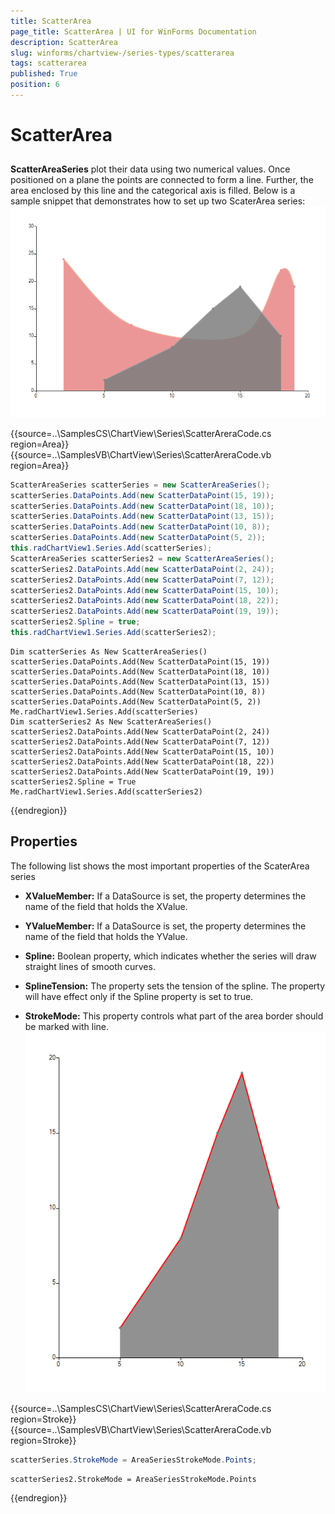 ```yaml
---
title: ScatterArea
page_title: ScatterArea | UI for WinForms Documentation
description: ScatterArea
slug: winforms/chartview-/series-types/scatterarea
tags: scatterarea
published: True
position: 6
---
```


# ScatterArea



## 

__ScatterAreaSeries__ plot their data using two numerical values. Once positioned on a plane the points are connected to form a line. Further, the area enclosed by this line and the categorical axis is filled. Below is a sample snippet that demonstrates how to set up two ScaterArea series: 
![chartview-series-scatterarea 001](images/chartview-series-scatterarea001.png) 

{{source=..\SamplesCS\ChartView\Series\ScatterAreraCode.cs region=Area}} 
{{source=..\SamplesVB\ChartView\Series\ScatterAreraCode.vb region=Area}} 

````C#
ScatterAreaSeries scatterSeries = new ScatterAreaSeries();
scatterSeries.DataPoints.Add(new ScatterDataPoint(15, 19));
scatterSeries.DataPoints.Add(new ScatterDataPoint(18, 10));
scatterSeries.DataPoints.Add(new ScatterDataPoint(13, 15));
scatterSeries.DataPoints.Add(new ScatterDataPoint(10, 8));
scatterSeries.DataPoints.Add(new ScatterDataPoint(5, 2));
this.radChartView1.Series.Add(scatterSeries);
ScatterAreaSeries scatterSeries2 = new ScatterAreaSeries();
scatterSeries2.DataPoints.Add(new ScatterDataPoint(2, 24));
scatterSeries2.DataPoints.Add(new ScatterDataPoint(7, 12));
scatterSeries2.DataPoints.Add(new ScatterDataPoint(15, 10));
scatterSeries2.DataPoints.Add(new ScatterDataPoint(18, 22));
scatterSeries2.DataPoints.Add(new ScatterDataPoint(19, 19));
scatterSeries2.Spline = true;
this.radChartView1.Series.Add(scatterSeries2);

````
````VB.NET
Dim scatterSeries As New ScatterAreaSeries()
scatterSeries.DataPoints.Add(New ScatterDataPoint(15, 19))
scatterSeries.DataPoints.Add(New ScatterDataPoint(18, 10))
scatterSeries.DataPoints.Add(New ScatterDataPoint(13, 15))
scatterSeries.DataPoints.Add(New ScatterDataPoint(10, 8))
scatterSeries.DataPoints.Add(New ScatterDataPoint(5, 2))
Me.radChartView1.Series.Add(scatterSeries)
Dim scatterSeries2 As New ScatterAreaSeries()
scatterSeries2.DataPoints.Add(New ScatterDataPoint(2, 24))
scatterSeries2.DataPoints.Add(New ScatterDataPoint(7, 12))
scatterSeries2.DataPoints.Add(New ScatterDataPoint(15, 10))
scatterSeries2.DataPoints.Add(New ScatterDataPoint(18, 22))
scatterSeries2.DataPoints.Add(New ScatterDataPoint(19, 19))
scatterSeries2.Spline = True
Me.radChartView1.Series.Add(scatterSeries2)

````

{{endregion}} 




## Properties

The following list shows the most important properties of the ScaterArea series

* __XValueMember:__ If a DataSource is set, the property determines the name of the field that holds the XValue.

* __YValueMember:__ If a DataSource is set, the property determines the name of the field that holds the YValue.

* __Spline:__ Boolean property, which indicates whether the series will draw straight lines of smooth curves.

* __SplineTension:__ The property sets the tension of the spline. The property will have effect only if the Spline property is set to true.

* __StrokeMode:__ This property controls what part of the area border should be marked with line.![chartview-series-scatterarea 002](images/chartview-series-scatterarea002.png) 

	



{{source=..\SamplesCS\ChartView\Series\ScatterAreraCode.cs region=Stroke}} 
{{source=..\SamplesVB\ChartView\Series\ScatterAreraCode.vb region=Stroke}} 

````C#
scatterSeries.StrokeMode = AreaSeriesStrokeMode.Points;

````
````VB.NET
scatterSeries2.StrokeMode = AreaSeriesStrokeMode.Points

````

{{endregion}} 



